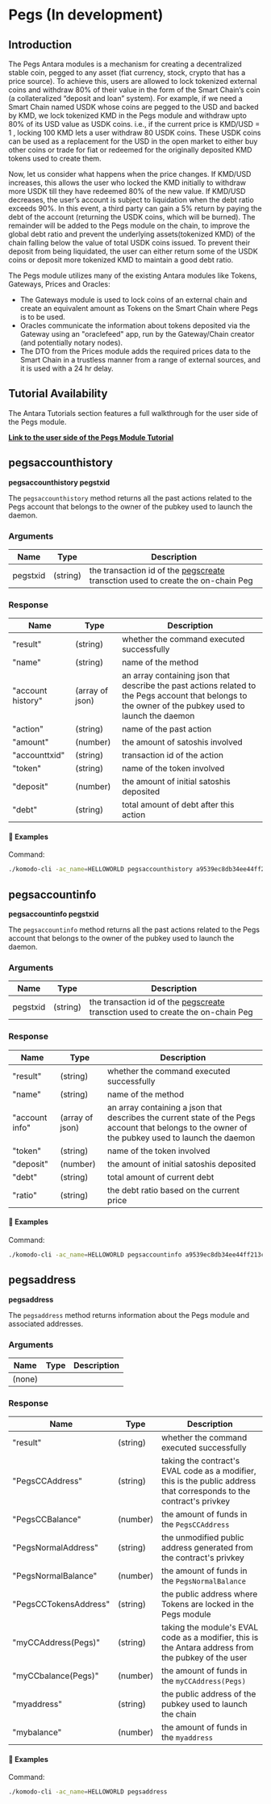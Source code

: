 # Pegs (In development)

## Introduction

The Pegs Antara modules is a mechanism for creating a decentralized stable coin, pegged to any asset (fiat currency, stock, crypto that has a price source). To achieve this, users are allowed to lock tokenized external coins and withdraw 80% of their value in the form of the Smart Chain’s coin (a collateralized “deposit and loan” system). For example, if we need a Smart Chain named USDK whose coins are pegged to the USD and backed by KMD, we lock tokenized KMD in the Pegs module and withdraw upto 80% of its USD value as USDK coins. i.e., if the current price is KMD/USD = 1 , locking 100 KMD lets a user withdraw 80 USDK coins. These USDK coins can be used as a replacement for the USD in the open market to either buy other coins or trade for fiat or redeemed for the originally deposited KMD tokens used to create them.

Now, let us consider what happens when the price changes. If KMD/USD increases, this allows the user who locked the KMD initially to withdraw more USDK till they have redeemed 80% of the new value. If KMD/USD decreases, the user’s account is subject to liquidation when the debt ratio exceeds 90%. In this event, a third party can gain a 5% return by paying the debt of the account (returning the USDK coins, which will be burned). The remainder will be added to the Pegs module on the chain, to improve the global debt ratio and prevent the underlying assets(tokenized KMD) of the chain falling below the value of total USDK coins issued. To prevent their deposit from being liquidated, the user can either return some of the USDK coins or deposit more tokenized KMD to maintain a good debt ratio.

The Pegs module utilizes many of the existing Antara modules like Tokens, Gateways, Prices and Oracles:

- The Gateways module is used to lock coins of an external chain and create an equivalent amount as Tokens on the Smart Chain where Pegs is to be used.
- Oracles communicate the information about tokens deposited via the Gateway using an "oraclefeed" app, run by the Gateway/Chain creator (and potentially notary nodes).
- The DTO from the Prices module adds the required prices data to the Smart Chain in a trustless manner from a range of external sources, and it is used with a 24 hr delay.

## Tutorial Availability

The Antara Tutorials section features a full walkthrough for the user side of the Pegs module.

[<b>Link to the user side of the Pegs Module Tutorial</b>](../../../basic-docs/antara/antara-tutorials/pegs-module-user-tutorial.html)

## pegsaccounthistory

**pegsaccounthistory pegstxid**

The `pegsaccounthistory` method returns all the past actions related to the Pegs account that belongs to the owner of the pubkey used to launch the daemon.

### Arguments

| Name     | Type     | Description                                                                                    |
| -------- | -------- | ---------------------------------------------------------------------------------------------- |
| pegstxid | (string) | the transaction id of the [pegscreate](#pegscreate) transction used to create the on-chain Peg |

### Response

| Name              | Type            | Description                                                                                                                                           |
| ----------------- | --------------- | ----------------------------------------------------------------------------------------------------------------------------------------------------- |
| "result"          | (string)        | whether the command executed successfully                                                                                                             |
| "name"            | (string)        | name of the method                                                                                                                                    |
| "account history" | (array of json) | an array containing json that describe the past actions related to the Pegs account that belongs to the owner of the pubkey used to launch the daemon |
| "action"          | (string)        | name of the past action                                                                                                                               |
| "amount"          | (number)        | the amount of satoshis involved                                                                                                                       |
| "accounttxid"     | (string)        | transaction id of the action                                                                                                                          |
| "token"           | (string)        | name of the token involved                                                                                                                            |
| "deposit"         | (number)        | the amount of initial satoshis deposited                                                                                                              |
| "debt"            | (string)        | total amount of debt after this action                                                                                                                |

#### :pushpin: Examples

Command:

```bash
./komodo-cli -ac_name=HELLOWORLD pegsaccounthistory a9539ec8db34ee44ff213cda59f412a02795821cf05844b0bc184660711371f7
```

<collapse-text hidden title="Response">

```json
{
  "result": "success",
  "name": "pegsaccounthistory",
  "account history": [
    {
      "action": "fund",
      "amount": 1000000,
      "accounttxid": "298cfa125e1a38a7aa2a8da8282b017a45cd0c1dc70935712692c00abf48ba3f",
      "token": "KMD",
      "deposit": 1000000,
      "debt": 0
    },
    {
      "action": "get",
      "amount": 100000,
      "accounttxid": "8f18ab623cb91c94ea27b16c455d98df1e057dd120341e54b453090a2c9c9adf",
      "token": "KMD",
      "deposit": 1000000,
      "debt": 100000
    },
    {
      "action": "get",
      "amount": 600000,
      "accounttxid": "8e79ed0a76f359ba048563a0fa2a29ab88ab86b1895e8eff9718f348a04dd1f3",
      "token": "KMD",
      "deposit": 1000000,
      "debt": 700000
    },
    {
      "action": "get",
      "amount": 30000,
      "accounttxid": "9a10581ae047fabe91495cfe558961e3b7362a19b700b2fcea216d06c44d9720",
      "token": "KMD",
      "deposit": 1000000,
      "debt": 730000
    },
    {
      "action": "redeem",
      "amount": 1000000,
      "accounttxid": "ff95e70f0d551748f460e61b7e75b279b8de355cb37df6c5895dfb8a49ee348a",
      "token": "KMD",
      "deposit": 0,
      "debt": 0
    }
  ]
}
```

</collapse-text>

## pegsaccountinfo

**pegsaccountinfo pegstxid**

The `pegsaccountinfo` method returns all the past actions related to the Pegs account that belongs to the owner of the pubkey used to launch the daemon.

### Arguments

| Name     | Type     | Description                                                                                    |
| -------- | -------- | ---------------------------------------------------------------------------------------------- |
| pegstxid | (string) | the transaction id of the [pegscreate](#pegscreate) transction used to create the on-chain Peg |

### Response

| Name           | Type            | Description                                                                                                                                       |
| -------------- | --------------- | ------------------------------------------------------------------------------------------------------------------------------------------------- |
| "result"       | (string)        | whether the command executed successfully                                                                                                         |
| "name"         | (string)        | name of the method                                                                                                                                |
| "account info" | (array of json) | an array containing a json that describes the current state of the Pegs account that belongs to the owner of the pubkey used to launch the daemon |
| "token"        | (string)        | name of the token involved                                                                                                                        |
| "deposit"      | (number)        | the amount of initial satoshis deposited                                                                                                          |
| "debt"         | (string)        | total amount of current debt                                                                                                                      |
| "ratio"        | (string)        | the debt ratio based on the current price                                                                                                         |

#### :pushpin: Examples

Command:

```bash
./komodo-cli -ac_name=HELLOWORLD pegsaccountinfo a9539ec8db34ee44ff213cda59f412a02795821cf05844b0bc184660711371f7
```

<collapse-text hidden title="Response">

```json
{
  "result": "success",
  "name": "pegsaccountinfo",
  "account info": [
    {
      "token": "KMD",
      "deposit": 1000000,
      "debt": 0,
      "ratio": 0
    }
  ]
}
```

</collapse-text>

## pegsaddress

**pegsaddress**

The `pegsaddress` method returns information about the Pegs module and associated addresses.

### Arguments

| Name   | Type | Description |
| ------ | ---- | ----------- |
| (none) |      |             |

### Response

| Name                  | Type     | Description                                                                                                          |
| --------------------- | -------- | -------------------------------------------------------------------------------------------------------------------- |
| "result"              | (string) | whether the command executed successfully                                                                            |
| "PegsCCAddress"       | (string) | taking the contract's EVAL code as a modifier, this is the public address that corresponds to the contract's privkey |
| "PegsCCBalance"       | (number) | the amount of funds in the `PegsCCAddress`                                                                           |
| "PegsNormalAddress"   | (string) | the unmodified public address generated from the contract's privkey                                                  |
| "PegsNormalBalance"   | (number) | the amount of funds in the `PegsNormalBalance`                                                                       |
| "PegsCCTokensAddress" | (string) | the public address where Tokens are locked in the Pegs module                                                        |
| "myCCAddress(Pegs)"   | (string) | taking the module's EVAL code as a modifier, this is the Antara address from the pubkey of the user                  |
| "myCCbalance(Pegs)"   | (number) | the amount of funds in the `myCCAddress(Pegs)`                                                                       |
| "myaddress"           | (string) | the public address of the pubkey used to launch the chain                                                            |
| "mybalance"           | (number) | the amount of funds in the `myaddress`                                                                               |

#### :pushpin: Examples

Command:

```bash
./komodo-cli -ac_name=HELLOWORLD pegsaddress
```

<collapse-text hidden title="Response">

```json
{
  "result": "success",
  "PegsCCAddress": "RHnkVb7vHuHnjEjhkCF1bS6xxLLNZPv5fd",
  "PegsCCBalance": 999.9993,
  "PegsNormalAddress": "RMcCZtX6dHf1fz3gpLQhUEMQ8cVZ6Rzaro",
  "PegsNormalBalance": 0.0,
  "PegsCCTokensAddress": "RHG4K84bPP9h9KKqvpYbUzocaZ3LSUHxLa",
  "myCCAddress(Pegs)": "RBZ4AsnyhD3pZPasDmHXnbwNvQWy1CWK5H",
  "myCCbalance(Pegs)": 0.0,
  "myaddress": "RFmQiF4Zbzxchv9AG6dw6ZaX8PbrA8FXAb",
  "mybalance": 0.1025
}
```

</collapse-text>
